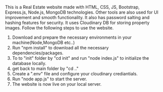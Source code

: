 This is a Real Estate website made with HTML, CSS, JS, Bootstrap, Express.js, Node.js, MongoDB technologies.
Other tools are also used for UI improvement and smooth functionality. It also has password salting and hashing features for security. It uses Cloudinary DB for storing property images.
Follow the following steps to use the website.
1. Download and prepare the necessary environments in your machine(Node,MongoDB etc..)
2. Run "npm install" to download all the necessary dependencies/packages.
3. To to "init" folder by "cd init" and run "node index.js" to initialize the database locally.
4. get back to main folder by "cd .."
5. Create a ".env" file and configure your cloudinary crediantials.
6. Run "node app.js" to start the server.
7. The website is now live on your local server.
